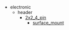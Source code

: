 * electronic
  * header
    * [2x2_4_pin](electronic/header/2x2_4_pin)
      * [surface_mount](electronic/header/2x2_4_pin/surface_mount)

